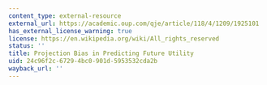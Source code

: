 ```yaml
---
content_type: external-resource
external_url: https://academic.oup.com/qje/article/118/4/1209/1925101
has_external_license_warning: true
license: https://en.wikipedia.org/wiki/All_rights_reserved
status: ''
title: Projection Bias in Predicting Future Utility
uid: 24c96f2c-6729-4bc0-901d-5953532cda2b
wayback_url: ''
---
```

